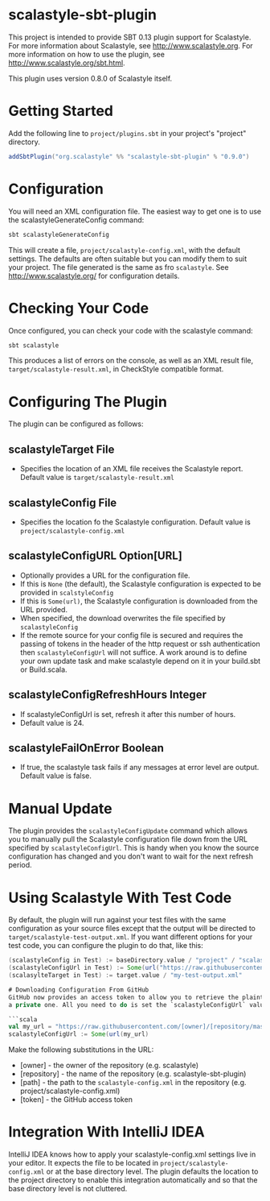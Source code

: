 # scalastyle-sbt-plugin

This project is intended to provide SBT 0.13 plugin support for Scalastyle.
For more information about Scalastyle, see http://www.scalastyle.org. 
For more information on how to use the plugin, see http://www.scalastyle.org/sbt.html.

This plugin uses version 0.8.0 of Scalastyle itself.

# Getting Started 
Add the following line to `project/plugins.sbt` in your project's "project" directory.

```scala
addSbtPlugin("org.scalastyle" %% "scalastyle-sbt-plugin" % "0.9.0")
```

# Configuration
You will need an XML configuration file. The easiest way to get one is to use the scalastyleGenerateConfig command:

```scala
sbt scalastyleGenerateConfig
``` 

This will create a file, `project/scalastyle-config.xml`, with the default settings. The defaults are often 
suitable but you can modify them to suit your project. The file generated is the same as fro `scalastyle`. 
See http://www.scalastyle.org/ for configuration details.

# Checking Your Code
Once configured, you can check your code with the scalastyle command:

```scala 
sbt scalastyle
```

This produces a list of errors on the console, as well as an XML result file, `target/scalastyle-result.xml`, 
in CheckStyle compatible format.

# Configuring The Plugin
The plugin can be configured as follows:

## scalastyleTarget File
* Specifies the location of an XML file receives the Scalastyle report. Default value is `target/scalastyle-result.xml`

## scalastyleConfig	File
* Specifies the location fo the	Scalastyle configuration. Default value is `project/scalastyle-config.xml`

## scalastyleConfigURL Option[URL]
* Optionally provides a URL for the configuration file.
* If this is `None` (the default), the Scalastyle configuration is expected to be provided in `scalstyleConfig`
* If this is `Some(url)`, the Scalastyle configuration is downloaded from the URL provided.
* When specified, the download overwrites the file specified by `scalastyleConfig`
* If the remote source for your config file is secured and requires the passing of tokens in the header
 of the http request or ssh authentication then `scalastyleConfigUrl` will not suffice. A work around is to define 
 your own update task and make scalastyle depend on it in your build.sbt or Build.scala.
 
## scalastyleConfigRefreshHours	Integer	
* If scalastyleConfigUrl is set, refresh it after this number of hours. 
* Default value is 24.

## scalastyleFailOnError	Boolean	
* If true, the scalastyle task fails if any messages at error level are output. Default value is false.

# Manual Update
The plugin provides the `scalastyleConfigUpdate` command which allows you to manually pull the Scalastyle configuration
file down from the URL specified by `scalastyleConfigUrl`.  This is handy when you know the source configuration has
changed and you don't want to wait for the next refresh period.

# Using Scalastyle With Test Code
By default, the plugin will run against your test files with the same configuration as your source files except that
the output will be directed to `target/scalastyle-test-output.xml`. If you want different options for your test code,
you can configure the plugin to do that, like this:

```scala
(scalastyleConfig in Test) := baseDirectory.value / "project" / "scalastyle-test-config.xml"
(scalastyleConfigUrl in Test) := Some(url("https://raw.githubusercontent.com/[owner]/[repository/master/[path]?token=[token]")
(scalasylteTarget in Test) := target.value / "my-test-output.xml"

# Downloading Configuration From GitHub
GitHub now provides an access token to allow you to retrieve the plaintext version of a file from a repository, even
a private one. All you need to do is set the `scalastyleConfigUrl` value properly, like this:

```scala
val my_url = "https://raw.githubusercontent.com/[owner]/[repository/master/[path]?token=[token]"
scalastyleConfigUrl := Some(url(my_url)
```

Make the following substitutions in the URL:
* [owner] - the owner of the repository (e.g. scalastyle)
* [repository] - the name of the repository (e.g. scalastyle-sbt-plugin)
* [path] - the path to the `scalastyle-config.xml` in the repository (e.g. project/scalastyle-config.xml)
* [token] - the GitHub access token

# Integration With IntelliJ IDEA
IntelliJ IDEA knows how to apply your scalastyle-config.xml settings live in your editor. It expects the file to be
located in `project/scalastyle-config.xml` or at the base directory level. The plugin defaults the location to the
project directory to enable this integration automatically and so that the base directory level is not cluttered.
